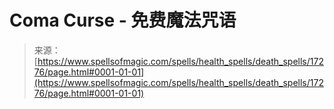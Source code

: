 <!--yml

category: 未分类

date: 2024-06-12 18:58:14

-->

# Coma Curse - 免费魔法咒语

> 来源：[https://www.spellsofmagic.com/spells/health_spells/death_spells/17276/page.html#0001-01-01](https://www.spellsofmagic.com/spells/health_spells/death_spells/17276/page.html#0001-01-01)

